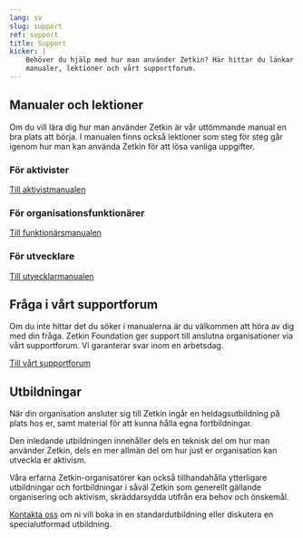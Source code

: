 ```yaml
---
lang: sv
slug: support
ref: support
title: Support
kicker: |
    Behöver du hjälp med hur man använder Zetkin? Här hittar du länkar till
    manualer, lektioner och vårt supportforum.
---
```


## Manualer och lektioner
Om du vill lära dig hur man använder Zetkin är vår uttömmande manual en bra
plats att börja. I manualen finns också lektioner som steg för steg går igenom
hur man kan använda Zetkin för att lösa vanliga uppgifter.

### För aktivister

[Till aktivistmanualen](http://manual.zetkin.org/sv/for-aktivister)

### För organisationsfunktionärer

[Till funktionärsmanualen](http://manual.zetkin.org/sv/for-funktionarer)

### För utvecklare

[Till utvecklarmanualen](http://manual.zetkin.org/sv/for-utvecklare)

## Fråga i vårt supportforum
Om du inte hittar det du söker i manualerna är du välkommen att höra av dig med
din fråga. Zetkin Foundation ger support till anslutna organisationer via vårt
supportforum. Vi garanterar svar inom en arbetsdag.

[Till vårt supportforum](http://forum.zetkin.org)

## Utbildningar
När din organisation ansluter sig till Zetkin ingår en heldagsutbildning på
plats hos er, samt material för att kunna hålla egna fortbildningar.

Den inledande utbildningen innehåller dels en teknisk del om hur man använder
Zetkin, dels en mer allmän del om hur just er organisation kan utveckla er
aktivism.

Våra erfarna Zetkin-organisatörer kan också tillhandahålla ytterligare
utbildningar och fortbildningar i såväl Zetkin som generellt gällande
organisering och aktivism, skräddarsydda utifrån era behov och önskemål.

[Kontakta oss](/sv/kontakt) om ni vill boka in en standardutbildning eller
diskutera en specialutformad utbildning.
